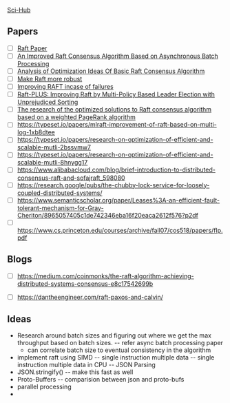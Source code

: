 
[Sci-Hub](https://sci-hub.se/)

## Papers

- [ ] [Raft Paper](https://raft.github.io/raft.pdf)
- [ ] [An Improved Raft Consensus Algorithm Based on Asynchronous Batch Processing](https://link.springer.com/content/pdf/10.1007/978-981-19-2456-9_44.pdf?pdf=inline%20link)
- [ ] [Analysis of Optimization Ideas Of Basic Raft Consensus Algorithm](https://www.cse.scu.edu/~m1wang/projects/Cloud_consensusRaftAlgorithm_17s.pdf)
- [ ] [Make Raft more robust](https://dev.to/tarantool/raft-notalmighty-how-to-make-it-more-robust-3a11) 
- [ ] [Improving RAFT incase of failures](https://sci-hub.se/10.1109/LADC.2018.00028)
- [ ] [Raft-PLUS: Improving Raft by Multi-Policy Based Leader Election with Unprejudiced Sorting](https://www.mdpi.com/2073-8994/14/6/1122)
- [ ] [The research of the optimized solutions to Raft consensus algorithm based on a weighted PageRank algorithm](https://ieeexplore.ieee.org/document/9852601)
- [ ] https://typeset.io/papers/mlraft-improvement-of-raft-based-on-multi-log-1xb8dtee
- [ ] https://typeset.io/papers/research-on-optimization-of-efficient-and-scalable-mutli-2bssvmw7
- [ ] https://typeset.io/papers/research-on-optimization-of-efficient-and-scalable-mutli-8hnygg17
- [ ] https://www.alibabacloud.com/blog/brief-introduction-to-distributed-consensus-raft-and-sofajraft_598080
- [ ] https://research.google/pubs/the-chubby-lock-service-for-loosely-coupled-distributed-systems/
- [ ] https://www.semanticscholar.org/paper/Leases%3A-an-efficient-fault-tolerant-mechanism-for-Gray-Cheriton/8965057405c1de742346eba16f20eaca2612f576?p2df
- [ ] https://www.cs.princeton.edu/courses/archive/fall07/cos518/papers/flp.pdf
## Blogs

- [ ] https://medium.com/coinmonks/the-raft-algorithm-achieving-distributed-systems-consensus-e8c17542699b
- [ ] https://dantheengineer.com/raft-paxos-and-calvin/



## Ideas
- Research around batch sizes and figuring out where we get the max throughput based on batch sizes. -- refer async batch processing paper
	- can correlate batch size to eventual consistency in the algorithm
- implement raft using SIMD -- single instruction multiple data -- single instruction multiple data in CPU -- JSON Parsing 
- JSON.stringify() -- make this fast as well
- Proto-Buffers -- comparision between json and proto-bufs
- parallel processing
- 
